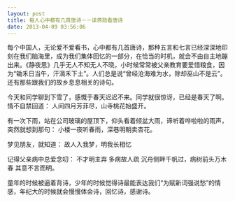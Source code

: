 ```yaml
---
layout: post
title: 每人心中都有几首唐诗－－读蒋勋看唐诗
date: 2013-04-09 03:56:06
---
```




每个中国人，无论爱不爱看书，心中都有几首唐诗，那种五言和七言已经深深地印刻在我们脑海里，成为我们集体回忆的一部分，在恰当的时机，就会不由自主地蹦出来。《静夜思》几乎无人不知无人不晓，小时候常常被父亲教育要爱惜粮食，因为“锄禾日当午，汗滴禾下土”。人们总是说“曾经沧海难为水，除却巫山不是云”。还有那些跟我们的故乡息息相关的诗句。

今天和同学聊到下雪了，感慨于春天迟迟不来。同学就很惊讶，已经是春天了啊。情不自禁回道：
人间四月芳菲尽，山寺桃花始盛开。

有一次下雨，站在公司玻璃的屋顶下，仰头看着倾盆大雨，谛听着哗啦啦的雨声，突然就想到那句：
小楼一夜听春雨，深巷明朝卖杏花。

梦见朋友，就知道：
故人入我梦，明我长相忆

记得父亲病中总爱念叨：
不才明主弃 多病故人疏
沉舟侧畔千帆过，病树前头万木春
其意不言而明。

童年的时候被逼着背诗，少年的时候觉得诗最能表达我们“为赋新词强说愁”的情感，年纪大的时候就会慢慢体会诗，回忆诗，感谢诗。


